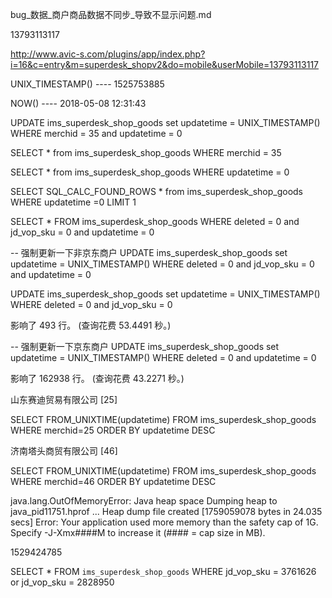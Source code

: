 

bug_数据_商户商品数据不同步_导致不显示问题.md

13793113117

http://www.avic-s.com/plugins/app/index.php?i=16&c=entry&m=superdesk_shopv2&do=mobile&userMobile=13793113117

UNIX_TIMESTAMP() ---- 1525753885

NOW() ---- 2018-05-08 12:31:43

UPDATE ims_superdesk_shop_goods set updatetime = UNIX_TIMESTAMP() WHERE merchid = 35 and updatetime = 0


SELECT * from ims_superdesk_shop_goods WHERE merchid = 35




SELECT * from ims_superdesk_shop_goods WHERE updatetime = 0


SELECT SQL_CALC_FOUND_ROWS * from ims_superdesk_shop_goods WHERE updatetime =0 LIMIT 1


SELECT * FROM ims_superdesk_shop_goods WHERE deleted = 0 and jd_vop_sku = 0 and updatetime = 0

-- 强制更新一下非京东商户
UPDATE ims_superdesk_shop_goods set updatetime = UNIX_TIMESTAMP() WHERE deleted = 0 and jd_vop_sku = 0 and updatetime = 0

UPDATE ims_superdesk_shop_goods set updatetime = UNIX_TIMESTAMP() WHERE deleted = 0 and jd_vop_sku = 0

影响了 493 行。 (查询花费 53.4491 秒。)



-- 强制更新一下京东商户
UPDATE ims_superdesk_shop_goods set updatetime = UNIX_TIMESTAMP() WHERE deleted = 0 and updatetime = 0

影响了 162938 行。 (查询花费 43.2271 秒。)

山东赛迪贸易有限公司 [25]

SELECT FROM_UNIXTIME(updatetime) FROM ims_superdesk_shop_goods WHERE merchid=25 ORDER BY updatetime DESC

济南塔头商贸有限公司 [46]

SELECT FROM_UNIXTIME(updatetime) FROM ims_superdesk_shop_goods WHERE merchid=46 ORDER BY updatetime DESC


java.lang.OutOfMemoryError: Java heap space
Dumping heap to java_pid11751.hprof ...
Heap dump file created [1759059078 bytes in 24.035 secs]
Error: Your application used more memory than the safety cap of 1G.
Specify -J-Xmx####M to increase it (#### = cap size in MB).

1529424785


SELECT * FROM `ims_superdesk_shop_goods` WHERE jd_vop_sku = 3761626 or jd_vop_sku = 2828950